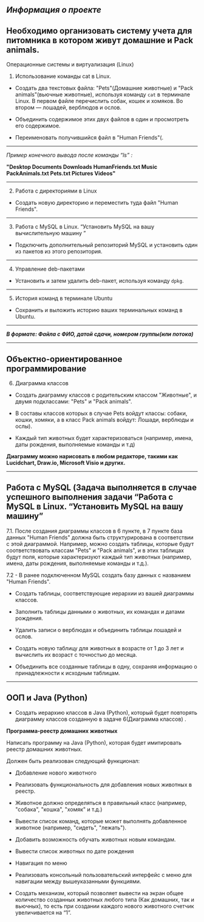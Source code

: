 ***Информация о проекте***
-----
Необходимо организовать систему учета для питомника в котором живут домашние и Pack animals.
-----

Операционные системы и виртуализация (Linux)

1. Использование команды cat в Linux.

- Создать два текстовых файла: "Pets"(Домашние животные) и "Pack animals"(вьючные животные), используя команду `cat` в терминале Linux. В первом файле перечислить собак, кошек и хомяков. Во втором — лошадей, верблюдов и ослов.

- Объединить содержимое этих двух файлов в один и просмотреть его содержимое.

- Переименовать получившийся файл в "Human Friends"(.

-----

*Пример конечного вывода после команды “ls” :*

**"Desktop Documents Downloads HumanFriends.txt Music PackAnimals.txt Pets.txt Pictures Videos"**

-----

2. Работа с директориями в Linux

- Создать новую директорию и переместить туда файл "Human Friends".

-----

3. Работа с MySQL в Linux. “Установить MySQL на вашу вычислительную машину ”

- Подключить дополнительный репозиторий MySQL и установить один из пакетов из этого репозитория.

-----

4. Управление deb-пакетами

- Установить и затем удалить deb-пакет, используя команду `dpkg`.

-----

5. История команд в терминале Ubuntu

- Сохранить и выложить историю ваших терминальных команд в Ubuntu.

-----
***В формате: Файла с ФИО, датой сдачи, номером группы(или потока)***

---
Объектно-ориентированное программирование
---


6. Диаграмма классов

- Создать диаграмму классов с родительским классом "Животные", и двумя подклассами: "Pets" и "Pack animals".

- В составы классов которых в случае Pets войдут классы: собаки, кошки, хомяки, а в класс Pack animals войдут: Лошади, верблюды и ослы).

-  Каждый тип животных будет характеризоваться (например, имена, даты рождения, выполняемые команды и т.д)

**Диаграмму можно нарисовать в любом редакторе, такими как Lucidchart, Draw.io, Microsoft Visio и других.**

---

Работа с MySQL (Задача выполняется в случае успешного выполнения задачи “Работа с MySQL в Linux. “Установить MySQL на вашу машину”
---

7.1. После создания диаграммы классов в 6 пункте, в 7 пункте база данных "Human Friends" должна быть структурирована в соответствии с этой диаграммой. Например, можно создать таблицы, которые будут соответствовать классам "Pets" и "Pack animals", и в этих таблицах будут поля, которые характеризуют каждый тип животных (например, имена, даты рождения, выполняемые команды и т.д.).

7.2 - В ранее подключенном MySQL создать базу данных с названием "Human Friends".

- Создать таблицы, соответствующие иерархии из вашей диаграммы классов.

- Заполнить таблицы данными о животных, их командах и датами рождения.

- Удалить записи о верблюдах и объединить таблицы лошадей и ослов.

- Создать новую таблицу для животных в возрасте от 1 до 3 лет и вычислить их возраст с точностью до месяца.

- Объединить все созданные таблицы в одну, сохраняя информацию о принадлежности к исходным таблицам.

---
ООП и Java (Python)
---
- Создать иерархию классов в Java (Python), который будет повторять диаграмму классов созданную в задаче 6(Диаграмма классов) .

**Программа-реестр домашних животных**

Написать программу на Java (Python), которая будет имитировать реестр домашних животных.

Должен быть реализован следующий функционал:

- Добавление нового животного

- Реализовать функциональность для добавления новых животных в реестр.

- Животное должно определяться в правильный класс (например, "собака", "кошка", "хомяк" и т.д.)

- Вывести список команд, которые может выполнять добавленное животное (например, "сидеть", "лежать").

- Добавить возможность обучать животных новым командам.

- Вывести список животных по дате рождения

- Навигация по меню

- Реализовать консольный пользовательский интерфейс с меню для навигации между вышеуказанными функциями.

- Создать механизм, который позволяет вывести на экран общее количество созданных животных любого типа (Как домашних, так и вьючных), то есть при создании каждого нового животного счетчик увеличивается на “1”.